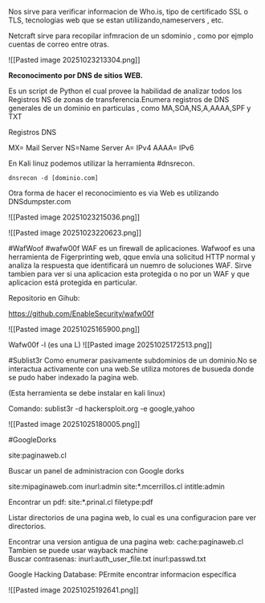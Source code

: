 Nos sirve para verificar informacion de Who.is, tipo de certificado SSL o TLS, tecnologias web que se estan utiliizando,nameservers , etc.

Netcraft sirve para recopilar infmracion de un sdominio , como por ejmplo cuentas de correo entre otras.

![[Pasted image 20251023213304.png]]

**Reconocimento por DNS de sitios WEB.**

Es un script de Python el cual provee la habilidad de analizar todos los Registros NS de zonas de transferencia.Enumera registros de DNS generales de un dominio en particulas , como MA,SOA,NS,A,AAAA,SPF y TXT

Registros DNS

MX= Mail Server
NS=Name Server
A= IPv4
AAAA= IPv6

En Kali linuz podemos utilizar la herramienta #dnsrecon. 

`dnsrecon -d [dominio.com]`

Otra forma de hacer el reconocimiento es via Web es utilizando DNSdumpster.com

![[Pasted image 20251023215036.png]]

![[Pasted image 20251023220623.png]]

#WafWoof #wafw00f
WAF es un firewall de aplicaciones.
Wafwoof es una herramienta de Figerprinting web, qque envía una solicitud HTTP normal y analiza la respuesta que identificará un nuemro de soluciones WAF. Sirve tambien para ver si una aplicacion esta protegida o no por un WAF y que aplicacion está protegida en particular.


Repositorio en Gihub:

https://github.com/EnableSecurity/wafw00f

![[Pasted image 20251025165900.png]]


Wafw00f -l (es una L)
![[Pasted image 20251025172513.png]]

#Sublist3r
Como enumerar pasivamente subdominios de un dominio.No se interactua activamente con una web.Se utiliza motores de busueda donde se pudo haber indexado la pagina web.

(Esta herramienta se debe instalar en kali linux)

Comando:
sublist3r -d hackersploit.org -e google,yahoo

![[Pasted image 20251025180005.png]]

#GoogleDorks

site:paginaweb.cl

Buscar un panel de administracion con Google dorks

site:mipaginaweb.com inurl:admin
site:*.mcerrillos.cl intitle:admin

Encontrar un pdf:
site:*.prinal.cl filetype:pdf

Listar directorios de una pagina web, lo cual es una configuracion pare ver directorios.

Encontrar una version antigua de una pagina web:
cache:paginaweb.cl
Tambien se puede usar wayback machine
\
Buscar contrasenas:
inurl:auth_user_file.txt
inurl:passwd.txt

Google Hacking Database:
PErmite encontrar informacion específica

![[Pasted image 20251025192641.png]]






